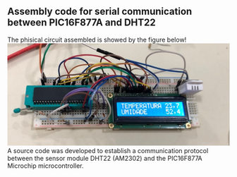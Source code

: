 ## Assembly code for serial communication between PIC16F877A and DHT22

The phisical circuit assembled is showed by the figure below!
![Alt text](Img/ckt.png)
A source code was developed to establish a communication protocol between the sensor module DHT22 (AM2302) and the PIC16F877A Microchip microcontroller.